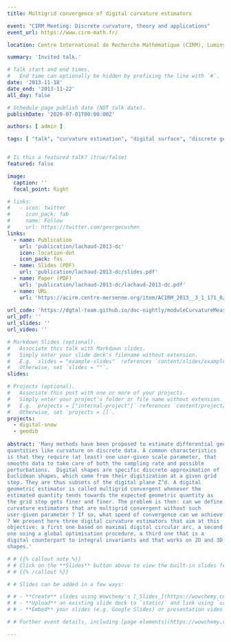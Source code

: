 ```yaml
---
title: Multigrid convergence of digital curvature estimators

event: "CIRM Meeting: Discrete curvature, theory and applications"
event_url: https://www.cirm-math.fr/

location: Centre International de Recherche Mathématique (CIRM), Luminy, France

summary: 'Invited talk.'

# Talk start and end times.
#   End time can optionally be hidden by prefixing the line with `#`.
date: '2013-11-18'
date_end: '2013-11-22'
all_day: false

# Schedule page publish date (NOT talk date).
publishDate: '2020-07-01T00:00:00Z'

authors: [ admin ]

tags: [ "talk", "curvature estimation", "digital surface", "discrete geometric estimator", "multigrid convergence", "integral invariant", "maximal digital circular arc", "Willmore model" ]


# Is this a featured talk? (true/false)
featured: false

image:
  caption: ''
  focal_point: Right

# links:
#   - icon: twitter
#     icon_pack: fab
#     name: Follow
#     url: https://twitter.com/georgecushen
links:
  - name: Publication
    url: 'publication/lachaud-2013-dc'
    icon: location-dot
    icon_pack: fas
  - name: Slides (PDF)
    url: 'publication/lachaud-2013-dc/slides.pdf'
  - name: Paper (PDF)
    url: 'publication/lachaud-2013-dc/lachaud-2013-dc.pdf'
  - name: URL
    url: 'https://acirm.centre-mersenne.org/item/ACIRM_2013__3_1_171_0/'
    
url_code: 'https://dgtal-team.github.io/doc-nightly/moduleCurvatureMeasures.html'
url_pdf: ''
url_slides: ''
url_video: ''

# Markdown Slides (optional).
#   Associate this talk with Markdown slides.
#   Simply enter your slide deck's filename without extension.
#   E.g. `slides = "example-slides"` references `content/slides/example-slides.md`.
#   Otherwise, set `slides = ""`.
slides: 

# Projects (optional).
#   Associate this post with one or more of your projects.
#   Simply enter your project's folder or file name without extension.
#   E.g. `projects = ["internal-project"]` references `content/project/deep-learning/index.md`.
#   Otherwise, set `projects = []`.
projects:
  - digital-snow
  - geodib
  
abstract: 'Many methods have been proposed to estimate differential geometric
quantities like curvature on discrete data. A common characteristics
is that they require (at least) one user-given scale parameter, that
smooths data to take care of both the sampling rate and possible
perturbations.  Digital shapes are specific discrete approximation of
Euclidean shapes, which come from their digitization at a given grid
step. They are thus subsets of the digital plane Z^d. A digital
geometric estimator is called multigrid convergent whenever the
estimated quantity tends towards the expected geometric quantity as
the grid step gets finer and finer. The problem is then: can we define
curvature estimators that are multigrid convergent without such
user-given parameter ? If so, what speed of convergence can we achieve
? We present here three digital curvature estimators that aim at this
objective: a first one based on maximal digital circular arc, a second
one using a global optimisation procedure, a third one that is a
digital counterpart to integral invariants and that works on 2D and 3D
shapes.'

# # {{% callout note %}}
# # Click on the **Slides** button above to view the built-in slides feature.
# # {{% /callout %}}

# # Slides can be added in a few ways:

# # - **Create** slides using Wowchemy's [_Slides_](https://wowchemy.com/docs/managing-content/#create-slides) feature and link using `slides` parameter in the front matter of the talk file
# # - **Upload** an existing slide deck to `static/` and link using `url_slides` parameter in the front matter of the talk file
# # - **Embed** your slides (e.g. Google Slides) or presentation video on this page using [shortcodes](https://wowchemy.com/docs/writing-markdown-latex/).

# # Further event details, including [page elements](https://wowchemy.com/docs/writing-markdown-latex/) such as image galleries, can be added to the body of this page.

---
```



